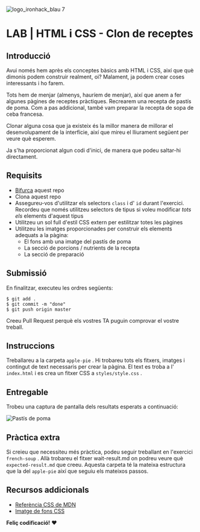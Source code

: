 ![logo_ironhack_blau 7](https://user-images.githubusercontent.com/23629340/40541063-a07a0a8a-601a-11e8-91b5-2f13e4e6b441.png)

# LAB | HTML i CSS - Clon de receptes

## Introducció

Avui només hem après els conceptes bàsics amb HTML i CSS, així que què dimonis podem construir realment, oi? Malament, ja podem crear coses interessants i ho farem.

Tots hem de menjar (almenys, hauríem de menjar), així que anem a fer algunes pàgines de receptes pràctiques. Recrearem una recepta de pastís de poma. Com a pas addicional, també vam preparar la recepta de sopa de ceba francesa.

Clonar alguna cosa que ja existeix és la millor manera de millorar el desenvolupament de la interfície, així que mireu el lliurament següent per veure què esperem.

Ja s'ha proporcionat algun codi d'inici, de manera que podeu saltar-hi directament.

## Requisits

- [Bifurca](https://guides.github.com/activities/forking/) aquest repo
- Clona aquest repo
- Assegureu-vos d'utilitzar els selectors `class` i d' `id` durant l'exercici. Recordeu que només utilitzeu selectors de tipus si voleu modificar _tots els_ elements d'aquest tipus
- Utilitzeu un sol full d'estil CSS extern per estilitzar totes les pàgines
- Utilitzeu les imatges proporcionades per construir els elements adequats a la pàgina:
  - El fons amb una imatge del pastís de poma
  - La secció de porcions / nutrients de la recepta
  - La secció de preparació

## Submissió

En finalitzar, executeu les ordres següents:

```shell
$ git add .
$ git commit -m "done"
$ git push origin master
```

Creeu Pull Request perquè els vostres TA puguin comprovar el vostre treball.

## Instruccions

Treballareu a la carpeta `apple-pie` . Hi trobareu tots els fitxers, imatges i contingut de text necessaris per crear la pàgina. El text es troba a l' `index.html` i es crea un fitxer CSS a `styles/style.css` .

## Entregable

Trobeu una captura de pantalla dels resultats esperats a continuació:

![Pastís de poma](https://i.imgur.com/lGGM68Q.jpg)

<!-- ![French Onion](https://i.imgur.com/uepu2DO.jpg) -->

## Pràctica extra

Si creieu que necessiteu més pràctica, podeu seguir treballant en l'exercici `french-soup` . Allà trobareu el fitxer wait-result.md on podreu veure què `expected-result.md` que creeu. Aquesta carpeta té la mateixa estructura que la del `apple-pie` així que seguiu els mateixos passos.

## Recursos addicionals

- [Referència CSS de MDN](https://developer.mozilla.org/en-US/docs/Web/CSS)
- [Imatge de fons CSS](https://developer.mozilla.org/en/docs/Web/CSS/background-image)

**Feliç codificació!** :heart: